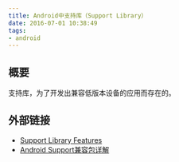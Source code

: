 ```yaml
---
title: Android中支持库（Support Library）
date: 2016-07-01 10:38:49
tags:
- android
---
```


## 概要
支持库，为了开发出兼容低版本设备的应用而存在的。

## 外部链接
- [Support Library Features](https://developer.android.com/topic/libraries/support-library/features.html)
- [Android Support兼容包详解](http://stormzhang.com/android/2015/03/29/android-support-library/)

